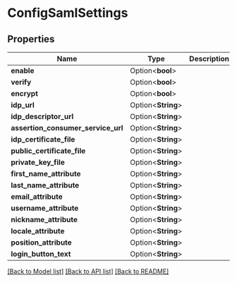 # ConfigSamlSettings

## Properties

Name | Type | Description | Notes
------------ | ------------- | ------------- | -------------
**enable** | Option<**bool**> |  | [optional]
**verify** | Option<**bool**> |  | [optional]
**encrypt** | Option<**bool**> |  | [optional]
**idp_url** | Option<**String**> |  | [optional]
**idp_descriptor_url** | Option<**String**> |  | [optional]
**assertion_consumer_service_url** | Option<**String**> |  | [optional]
**idp_certificate_file** | Option<**String**> |  | [optional]
**public_certificate_file** | Option<**String**> |  | [optional]
**private_key_file** | Option<**String**> |  | [optional]
**first_name_attribute** | Option<**String**> |  | [optional]
**last_name_attribute** | Option<**String**> |  | [optional]
**email_attribute** | Option<**String**> |  | [optional]
**username_attribute** | Option<**String**> |  | [optional]
**nickname_attribute** | Option<**String**> |  | [optional]
**locale_attribute** | Option<**String**> |  | [optional]
**position_attribute** | Option<**String**> |  | [optional]
**login_button_text** | Option<**String**> |  | [optional]

[[Back to Model list]](../README.md#documentation-for-models) [[Back to API list]](../README.md#documentation-for-api-endpoints) [[Back to README]](../README.md)


